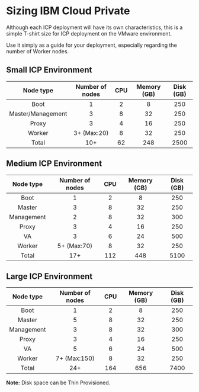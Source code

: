 # Sizing IBM Cloud Private

Although each ICP deployment will have its own characteristics, this is a simple T-shirt size for ICP deployment on the VMware environment.

Use it simply as a guide for your deployment, especially regarding the number of Worker nodes.

## Small ICP Environment								

| Node type | Number of nodes | CPU | Memory (GB) | Disk (GB) |
| :---: | :---: | :---: | :---: | :---: |
| Boot	| 1	| 2	| 8	| 250 |
|	Master/Management	| 3	| 8	| 32	| 250 |
|	Proxy	| 3	| 4	| 16	| 250 |
|	Worker | 3+ (Max:20)	| 8	| 32	| 250 |
|	Total  | 10+	| 62	| 248	| 2500 |				


## Medium ICP Environment								

| Node type | Number of nodes | CPU | Memory (GB) | Disk (GB) |
| :---: | :---: | :---: | :---: | :---: |
|	Boot	| 1	| 2	| 8	| 250 |
|	Master	| 3	| 8	| 32 | 250 |
|	Management | 2	| 8	| 32 | 300 |
|	Proxy	| 3	| 4	| 16 | 250 |
|	VA	| 3	| 6	| 24	| 500 |
|	Worker | 5+ (Max:70)| 8 | 32	| 250 |
|	Total |	17+	| 112	| 448	| 5100 |				


## Large ICP Environment								

| Node type | Number of nodes | CPU | Memory (GB) | Disk (GB) |
| :---: | :---: | :---: | :---: | :---: |
|	Boot	| 1	| 2	| 8	| 250 |
|	Master | 5 | 8 | 32	| 250 |
|	Management	| 3	| 8	| 32 |	300 |
|	Proxy |	3	| 4	| 16	| 250 |
|	VA |	5	 | 6	| 24	| 500 |
|	Worker | 7+	(Max:150)| 8	| 32	|250 |
|	Total |	24+ |164	| 656 |	7400 |

**Note:** Disk space can be Thin Provisioned.
